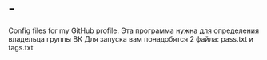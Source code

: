 # -
Config files for my GitHub profile.
Эта программа нужна для определения владельца группы ВК
Для запуска вам понадобятся 2 файла: pass.txt и tags.txt
